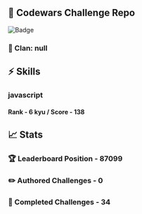 ## :trident: Codewars Challenge Repo
![Badge](https://www.codewars.com/users/scottworks/badges/large)
### :wolf: Clan: null
## :zap: Skills
### javascript
#### Rank - 6 kyu / Score - 138

## :chart_with_upwards_trend: Stats
### :trophy: Leaderboard Position - 87099
### :pencil2: Authored Challenges - 0
### :muscle: Completed Challenges - 34
